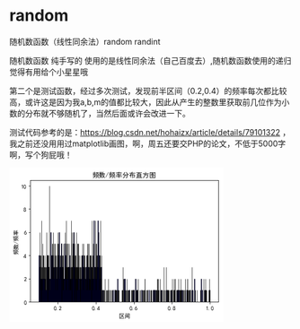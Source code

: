# random
随机数函数（线性同余法）random randint


随机数函数
纯手写的
使用的是线性同余法（自己百度去）,随机数函数使用的递归
觉得有用给个小星星哦


第二个是测试函数，经过多次测试，发现前半区间（0.2,0.4）的频率每次都比较高，或许这是因为我a,b,m的值都比较大，因此从产生的整数里获取前几位作为小数的分布就不够随机了，当然后面或许会改进一下。

测试代码参考的是：https://blog.csdn.net/hohaizx/article/details/79101322 ，我之前还没用用过matplotlib画图，啊，周五还要交PHP的论文，不低于5000字啊，写个狗屁哦！

![image](https://github.com/BitArtificial/random/blob/master/1.png/)
